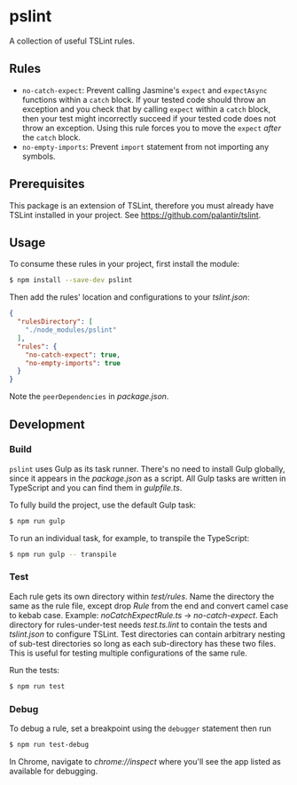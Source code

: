 # pslint

A collection of useful TSLint rules.

## Rules

* `no-catch-expect`: Prevent calling Jasmine's `expect` and `expectAsync` functions within a `catch` block. If your tested code should throw an exception and you check that by calling `expect` within a `catch` block, then your test might incorrectly succeed if your tested code does not throw an exception. Using this rule forces you to move the `expect` _after_ the `catch` block.
* `no-empty-imports`: Prevent `import` statement from not importing any symbols.

## Prerequisites

This package is an extension of TSLint, therefore you must already have TSLint installed in your project. See https://github.com/palantir/tslint.

## Usage

To consume these rules in your project, first install the module:

```bash
$ npm install --save-dev pslint
```

Then add the rules' location and configurations to your _tslint.json_:

```json
{
  "rulesDirectory": [
    "./node_modules/pslint"
  ],
  "rules": {
    "no-catch-expect": true,
    "no-empty-imports": true
  }
}
```

Note the `peerDependencies` in _package.json_.

## Development

### Build

`pslint` uses Gulp as its task runner. There's no need to install Gulp globally, since it appears in the _package.json_ as a script. All Gulp tasks are written in TypeScript and you can find them in _gulpfile.ts_.

To fully build the project, use the default Gulp task:

```bash
$ npm run gulp
```

To run an individual task, for example, to transpile the TypeScript:

```bash
$ npm run gulp -- transpile
```

### Test

Each rule gets its own directory within _test/rules_. Name the directory the same as the rule file, except drop _Rule_ from the end and convert camel case to kebab case. Example: _noCatchExpectRule.ts_ → _no-catch-expect_. Each directory for rules-under-test needs _test.ts.lint_ to contain the tests and _tslint.json_ to configure TSLint. Test directories can contain arbitrary nesting of sub-test directories so long as each sub-directory has these two files. This is useful for testing multiple configurations of the same rule.

Run the tests:

```bash
$ npm run test
```

### Debug

To debug a rule, set a breakpoint using the `debugger` statement then run

```bash
$ npm run test-debug
```

In Chrome, navigate to _chrome://inspect_ where you'll see the app listed as available for debugging.
